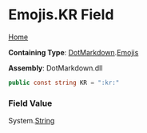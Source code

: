 # Emojis\.KR Field

[Home](../../../README.md)

**Containing Type**: [DotMarkdown](../../README.md)\.[Emojis](../README.md)

**Assembly**: DotMarkdown\.dll

```csharp
public const string KR = ":kr:"
```

### Field Value

System\.[String](https://docs.microsoft.com/en-us/dotnet/api/system.string)